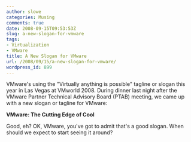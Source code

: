 ```yaml
---
author: slowe
categories: Musing
comments: true
date: 2008-09-15T09:53:53Z
slug: a-new-slogan-for-vmware
tags:
- Virtualization
- VMware
title: A New Slogan for VMware
url: /2008/09/15/a-new-slogan-for-vmware/
wordpress_id: 899
---
```


VMware's using the "Virtually anything is possible" tagline or slogan this year in Las Vegas at VMworld 2008. During dinner last night after the VMware Partner Technical Advisory Board (PTAB) meeting, we came up with a new slogan or tagline for VMware:

<!-- markdownlint-disable MD036 -->
**VMware: The Cutting Edge of Cool**
<!-- markdownlint-enable MD036 -->

Good, eh? OK, VMware, you've got to admit that's a good slogan. When should we expect to start seeing it around?
